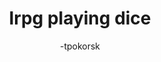 ---
layout: page-fullwidth
title:  "Irpg playing dice"
categories:
    - video
tags:
    - irp
    - tpokorsk-bsc
author: -tpokorsk
movie:
    iframe: <iframe src="//www.youtube.com/embed/w1eEdHGqXdc" width="100%" frameborder="0" webkitallowfullscreen mozallowfullscreen allowfullscreen></iframe>
---